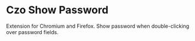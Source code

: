 # Czo Show Password
Extension for Chromium and Firefox.
Show password when double-clicking over password fields.
